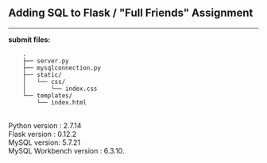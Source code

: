 ## Adding SQL to Flask / "Full Friends" Assignment

----

**submit files:**<br />

```
    .
    ├── server.py
    ├── mysqlconnection.py
    ├── static/
    │   └── css/
    │       └── index.css
    └── templates/
        └── index.html
```

<br />
Python version : 2.7.14<br />
Flask version : 0.12.2<br />
MySQL version: 5.7.21<br />
MySQL Workbench version : 6.3.10.<br />
<br />